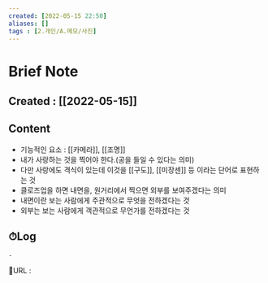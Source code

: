 ```yaml
---
created: [2022-05-15 22:50]
aliases: []
tags : [2.개인/A.메모/사진]
---
```


# Brief Note
## Created : [[2022-05-15]]
## Content
- 기능적인 요소 : [[카메라]], [[조명]]
- 내가 사랑하는 것을 찍어야 한다.(공을 들일 수 있다는 의미)
- 다만 사랑에도 격식이 있는데 이것을 [[구도]], [[미장센]] 등 이라는 단어로 표현하는 것
- 클로즈업을 하면 내면을, 원거리에서 찍으면 외부를 보여주겠다는 의미
- 내면이란 보는 사람에게 주관적으로 무엇을 전하겠다는 것
- 외부는 보는 사람에게 객관적으로 무언가를 전하겠다는 것

## ⏱Log
	-


📙URL :